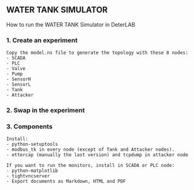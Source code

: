 ## WATER TANK SIMULATOR

How to run the WATER TANK Simulator in DeterLAB

### 1. Create an experiment
    Copy the model.ns file to generate the topology with these 8 nodes:
    - SCADA
    - PLC
    - Valve
    - Pump
    - SensorH
    - SensorL
    - Tank
    - Attacker

### 2. Swap in the experiment
### 3. Components
    Install:
    - python-setuptools
    - modbus_tk in every node (except of Tank and Attacker nodes). 
    - ettercap (manually the last version) and tcpdump in attacker node

    If you want to run the monitors, install in SCADA or PLC node:
    - python-matplotlib
    - tightvncserver
    - Export documents as Markdown, HTML and PDF
